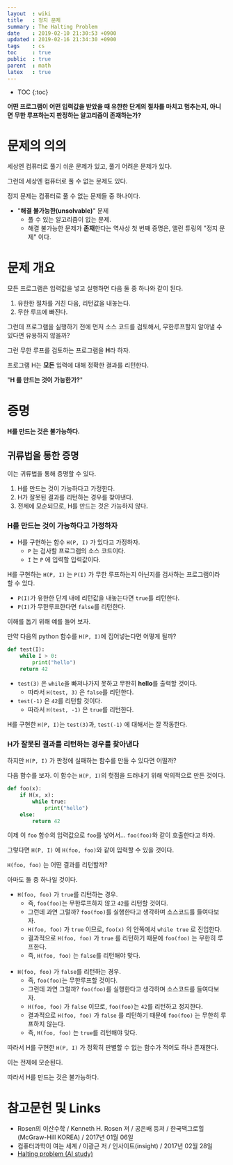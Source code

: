 ```yaml
---
layout  : wiki
title   : 정지 문제
summary : The Halting Problem
date    : 2019-02-10 21:30:53 +0900
updated : 2019-02-16 21:34:30 +0900
tags    : cs
toc     : true
public  : true
parent  : math
latex   : true
---
```

* TOC
{:toc}

**어떤 프로그램이 어떤 입력값을 받았을 때 유한한 단계의 절차를 마치고 멈추는지, 아니면 무한 루프하는지 판정하는 알고리즘이 존재하는가?**

# 문제의 의의

세상엔 컴퓨터로 풀기 쉬운 문제가 있고, 풀기 어려운 문제가 있다.

그런데 세상엔 컴퓨터로 풀 수 없는 문제도 있다.

정지 문제는 컴퓨터로 풀 수 없는 문제들 중 하나이다.

* "**해결 불가능한(unsolvable)**" 문제
    * 풀 수 있는 알고리즘이 없는 문제.
    * 해결 불가능한 문제가 **존재**한다는 역사상 첫 번째 증명은, 앨런 튜링의 "정지 문제" 이다.

# 문제 개요

모든 프로그램은 입력값을 넣고 실행하면 다음 둘 중 하나와 같이 된다.

1. 유한한 절차를 거친 다음, 리턴값을 내놓는다.
2. 무한 루프에 빠진다.

그런데 프로그램을 실행하기 전에 먼저 소스 코드를 검토해서, 무한루프할지 알아낼 수 있다면 유용하지 않을까?

그런 무한 루프를 검토하는 프로그램을 **H**라 하자.

프로그램 H는 **모든** 입력에 대해 정확한 결과를 리턴한다.

"**H 를 만드는 것이 가능한가?**"

# 증명

**H를 만드는 것은 불가능하다.**

## 귀류법을 통한 증명

이는 귀류법을 통해 증명할 수 있다.

1. H를 만드는 것이 가능하다고 가정한다.
2. H가 잘못된 결과를 리턴하는 경우를 찾아낸다.
3. 전제에 모순되므로, H를 만드는 것은 가능하지 않다.

### H를 만드는 것이 가능하다고 가정하자

* H를 구현하는 함수 `H(P, I)` 가 있다고 가정하자.
    * `P` 는 검사할 프로그램의 소스 코드이다.
    * `I` 는 `P` 에 입력할 입력값이다.

H를 구현하는 `H(P, I)` 는 `P(I)` 가 무한 루프하는지 아닌지를 검사하는 프로그램이라 할 수 있다.

* `P(I)`가 유한한 단계 내에 리턴값을 내놓는다면 `true`를 리턴한다.
* `P(I)`가 무한루프한다면 `false`를 리턴한다.

이해를 돕기 위해 예를 들어 보자.

만약 다음의 python 함수를 `H(P, I)`에 집어넣는다면 어떻게 될까?

```python
def test(I):
    while I > 0:
        print("hello")
    return 42
```

* `test(3)` 은 `while`을 빠져나가지 못하고 무한히 **hello**를 출력할 것이다.
    * 따라서 `H(test, 3)` 은 `false`를 리턴한다.
* `test(-1)` 은 `42`를 리턴할 것이다.
    * 따라서 `H(test, -1)` 은 `true`를 리턴한다.

H를 구현한 `H(P, I)`는 `test(3)`과, `test(-1)` 에 대해서는 잘 작동한다.

### H가 잘못된 결과를 리턴하는 경우를 찾아낸다

하지만 `H(P, I)` 가 판정에 실패하는 함수를 만들 수 있다면 어떨까?

다음 함수를 보자. 이 함수는 `H(P, I)`의 헛점을 드러내기 위해 악의적으로 만든 것이다.

```python
def foo(x):
    if H(x, x):
        while true:
            print("hello")
    else:
        return 42
```

이제 이 `foo` 함수의 입력값으로 `foo`를 넣어서... `foo(foo)`와 같이 호출한다고 하자.

그렇다면 `H(P, I)` 에 `H(foo, foo)`와 같이 입력할 수 있을 것이다.

`H(foo, foo)` 는 어떤 결과를 리턴할까?

아마도 둘 중 하나일 것이다.

* `H(foo, foo)` 가 `true`를 리턴하는 경우.
    * 즉, `foo(foo)`는 무한루프하지 않고 `42`를 리턴할 것이다.
    * 그런데 과연 그럴까? `foo(foo)`를 실행한다고 생각하며 소스코드를 들여다보자.
    * `H(foo, foo)` 가 `true` 이므로, `foo(x)` 의 안쪽에서 `while true` 로 진입한다.
    * 결과적으로 `H(foo, foo)` 가 `true` 를 리턴하기 때문에 `foo(foo)` 는 무한히 루프한다.
    * 즉, `H(foo, foo)` 는 `false`를 리턴해야 맞다.
<br/><br/>
* `H(foo, foo)` 가 `false`를 리턴하는 경우.
    * 즉, `foo(foo)`는 무한루프할 것이다.
    * 그런데 과연 그럴까? `foo(foo)`를 실행한다고 생각하며 소스코드를 들여다보자.
    * `H(foo, foo)` 가 `false` 이므로, `foo(foo)`는 `42`를 리턴하고 정지한다.
    * 결과적으로 `H(foo, foo)` 가 `false` 를 리턴하기 때문에 `foo(foo)` 는 무한히 루프하지 않는다.
    * 즉, `H(foo, foo)` 는 `true`를 리턴해야 맞다.

따라서 H를 구현한 `H(P, I)` 가 정확히 판별할 수 없는 함수가 적어도 하나 존재한다.

이는 전제에 모순된다.

따라서 H를 만드는 것은 불가능하다.

# 참고문헌 및 Links

* Rosen의 이산수학 / Kenneth H. Rosen 저 / 공은배 등저 / 한국맥그로힐(McGraw-Hill KOREA) / 2017년 01월 06일
* 컴퓨터과학이 여는 세계 / 이광근 저 / 인사이트(insight) / 2017년 02월 28일
* [Halting  problem (AI study)](http://www.aistudy.co.kr/computer/halting_problem.htm )

